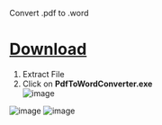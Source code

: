 Convert .pdf to .word

# [Download](https://download-directory.github.io/?url=https%3A%2F%2Fgithub.com%2Fmhrubes%2FConverter%2Ftree%2Fmain%2FRelease%2Fnet7.0-windows)
1. Extract File
2. Click on **PdfToWordConverter.exe** <br />
![image](https://github.com/mhrubes/Convertor/assets/54173124/f85144c4-21cd-4ca2-92fb-cbd047a67ae1)

![image](https://github.com/mhrubes/Converter/assets/54173124/7324773c-687e-4ff1-8cba-9d9b6b9c2220)
![image](https://github.com/mhrubes/Converter/assets/54173124/79712419-d14c-4d04-b9b3-91a906fc19e4)
